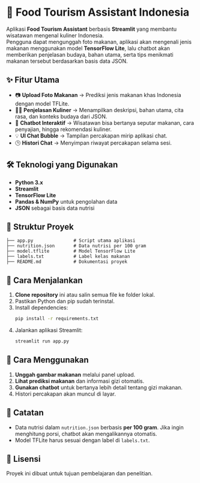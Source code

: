 # 🍜 Food Tourism Assistant Indonesia

Aplikasi **Food Tourism Assistant** berbasis **Streamlit** yang membantu wisatawan mengenal kuliner Indonesia.  
Pengguna dapat mengunggah foto makanan, aplikasi akan mengenali jenis makanan menggunakan model **TensorFlow Lite**, lalu chatbot akan memberikan penjelasan budaya, bahan utama, serta tips menikmati makanan tersebut berdasarkan basis data JSON.

## ✨ Fitur Utama

- 📷 **Upload Foto Makanan** → Prediksi jenis makanan khas Indonesia dengan model TFLite.
- 🧑‍🍳 **Penjelasan Kuliner** → Menampilkan deskripsi, bahan utama, cita rasa, dan konteks budaya dari JSON.
- 💬 **Chatbot Interaktif** → Wisatawan bisa bertanya seputar makanan, cara penyajian, hingga rekomendasi kuliner.
- 💡 **UI Chat Bubble** → Tampilan percakapan mirip aplikasi chat.
- 🕒 **Histori Chat** → Menyimpan riwayat percakapan selama sesi.

## 🛠️ Teknologi yang Digunakan

- **Python 3.x**
- **Streamlit**
- **TensorFlow Lite**
- **Pandas & NumPy** untuk pengolahan data
- **JSON** sebagai basis data nutrisi

## 📂 Struktur Proyek

```
├── app.py               # Script utama aplikasi
├── nutrition.json       # Data nutrisi per 100 gram
├── model.tflite         # Model TensorFlow Lite
├── labels.txt           # Label kelas makanan
├── README.md            # Dokumentasi proyek
```

## 🚀 Cara Menjalankan

1. **Clone repository** ini atau salin semua file ke folder lokal.
2. Pastikan Python dan pip sudah terinstal.
3. Install dependencies:
   ```bash
   pip install -r requirements.txt
   ```
4. Jalankan aplikasi Streamlit:
   ```bash
   streamlit run app.py
   ```

## 📌 Cara Menggunakan

1. **Unggah gambar makanan** melalui panel upload.
2. **Lihat prediksi makanan** dan informasi gizi otomatis.
3. **Gunakan chatbot** untuk bertanya lebih detail tentang gizi makanan.
4. Histori percakapan akan muncul di layar.

## 📝 Catatan

- Data nutrisi dalam `nutrition.json` berbasis **per 100 gram**. Jika ingin menghitung porsi, chatbot akan mengalikannya otomatis.
- Model TFLite harus sesuai dengan label di `labels.txt`.

## 📜 Lisensi

Proyek ini dibuat untuk tujuan pembelajaran dan penelitian.
